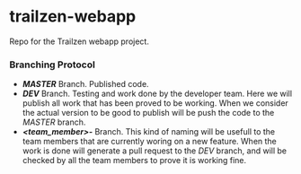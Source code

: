 # trailzen-webapp

Repo for the Trailzen webapp project.


### Branching Protocol

- ***MASTER*** Branch. Published code.
- ***DEV*** Branch. Testing and work done by the developer team. Here we will publish all work 
that has been proved to be working. When we consider the actual version to be good to publish 
will be push the code to the *MASTER* branch.
- ***<team_member>-<activity>*** Branch. This kind of naming will be usefull to the team members 
that are currently woring on a new feature. When the work is done will generate a pull request 
to the *DEV* branch, and will be checked by all the team members to prove it is working fine.
